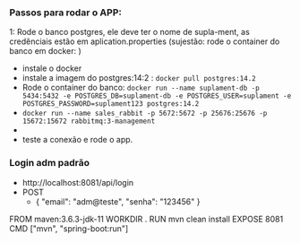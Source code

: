 


### Passos para rodar o APP: 

1: Rode o banco postgres, ele deve ter o nome de supla-ment, as credênciais estão em aplication.properties
  (sujestão: rode o container do banco em docker: )
  - instale o docker
  - instale a imagem do postgres:14:2 : 
    `docker pull postgres:14.2`
  - Rode o container do banco: 
  `docker run --name suplament-db -p 5434:5432 -e POSTGRES_DB=suplament-db -e POSTGRES_USER=suplament -e POSTGRES_PASSWORD=suplament123 postgres:14.2`
  - `docker run --name sales_rabbit -p 5672:5672 -p 25676:25676 -p 15672:15672 rabbitmq:3-management`
  - 
  - teste a conexão e rode o app.

### Login adm padrão
- http://localhost:8081/api/login
- POST
  - {
  "email": "adm@teste",
  "senha": "123456"
  } 

FROM maven:3.6.3-jdk-11
WORKDIR .
RUN mvn clean install
EXPOSE 8081
CMD ["mvn", "spring-boot:run"]